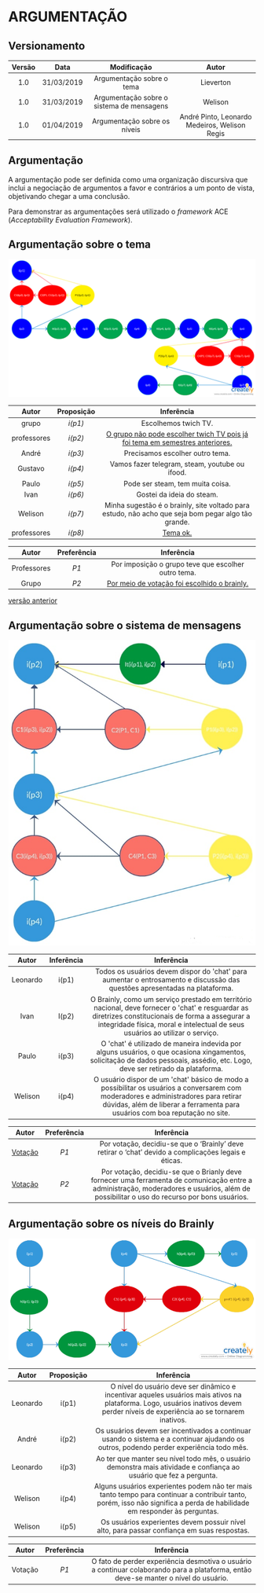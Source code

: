 # ARGUMENTAÇÃO

## Versionamento

|  Versão | Data | Modificação | Autor |
|  :------: | :------: | :------: | :------: |
| 1.0 | 31/03/2019 | Argumentação sobre o tema | Lieverton |
| 1.0 | 31/03/2019 | Argumentação sobre o sistema de mensagens | Welison |
| 1.0 | 01/04/2019 | Argumentação sobre os níveis | André Pinto, Leonardo Medeiros, Welison Regis |

## Argumentação

A argumentação pode ser definida como uma organização discursiva que inclui a negociação de argumentos a favor e contrários a um ponto de vista, objetivando chegar a uma conclusão.

Para demonstrar as argumentações será utilizado o *framework* ACE (*Acceptability Evaluation Framework*).

## Argumentação sobre o tema

![Argumentação sobre o tema](images/argumentacao/argumentacao_tema.png)

| Autor | Proposição | Inferência |
|  :------: | :------: | :------: |
| grupo | _i(p1)_ | Escolhemos twich TV. |
| professores | _i(p2)_ | [O grupo não pode escolher twich TV pois já foi tema em semestres anteriores.](https://welisonr.github.io/2019.1-Requisitos-Brainly/nao_twich/) |
| André | _i(p3)_ | Precisamos escolher outro tema. |
| Gustavo | _i(p4)_ | Vamos fazer telegram, steam, youtube ou ifood.|
| Paulo | _i(p5)_ | Pode ser steam, tem muita  coisa.
| Ivan | _i(p6)_ | Gostei da ideia do steam. |
| Welison | _i(p7)_ | Minha sugestão é o brainly, site voltado para estudo, não acho que seja bom pegar algo tão grande.|
| professores | _i(p8)_ |[Tema ok.](https://welisonr.github.io/2019.1-Requisitos-Brainly/confirmacao_tema/) |

| Autor | Preferência | Inferência |
|  :------: | :------: | :------: |
| Professores | _P1_ | Por imposição o grupo teve que escolher outro tema. |
| Grupo | _P2_ | [Por meio de votação foi escolhido o brainly.](https://welisonr.github.io/2019.1-Requisitos-Brainly/votacao_tema/) |

[versão anterior](https://welisonr.github.io/2019.1-Requisitos-Brainly/argumentacao_versoes/)

## Argumentação sobre o sistema de mensagens

![Argumentação sobre mensagens](images/argumentacao/argumentacao_mensagens.png)

| Autor | Inferência | Inferência |
|  :------: | :------: | :------: |
| Leonardo | i(p1) | Todos os usuários devem dispor do 'chat' para aumentar o entrosamento e discussão das questões apresentadas na plataforma. |
| Ivan | I(p2) | O Brainly, como um serviço prestado em território nacional, deve fornecer o 'chat' e resguardar as diretrizes constitucionais de forma a assegurar a integridade física, moral e intelectual de seus usuários ao utilizar o serviço. |
| Paulo | i(p3) | O 'chat' é utilizado de maneira indevida por alguns usuários, o que ocasiona xingamentos, solicitação de dados pessoais, assédio, etc. Logo, deve ser retirado da plataforma. |
| Welison| i(p4) | O usuário dispor de um 'chat' básico de modo a possibilitar os usuários a conversarem com moderadores e administradores para retirar dúvidas, além de liberar a ferramenta para usuários com boa reputação no site. |



| Autor | Preferência | Inferência |
|  :------: | :------: | :------: |
| [Votação](https://welisonr.github.io/2019.1-Requisitos-Brainly/votacao_mensagem/) | _P1_ |Por votação, decidiu-se que o ‘Brainly’ deve retirar o ‘chat’ devido a complicações legais e éticas. |
| [Votação](https://welisonr.github.io/2019.1-Requisitos-Brainly/votacao_mensagem/) | _P2_ | Por votação, decidiu-se que o Brianly deve fornecer uma ferramenta de comunicação entre a administração, moderadores e usuários, além de possibilitar o uso do recurso por bons usuários. |


## Argumentação sobre os níveis do Brainly

![Argumento sobre os níveis do Brainly](images/argumentacao/argumentacao_niveis.png)

| Autor | Proposição | Inferência |
|  :------: | :------: | :------: |
|Leonardo | i(p1) | O nível do usuário deve ser dinâmico e incentivar aqueles usuários mais ativos na plataforma. Logo, usuários inativos devem perder níveis de experiência ao se tornarem inativos. |
| André | i(p2) | Os usuários devem ser incentivados a continuar usando o sistema e a continuar ajudando os outros, podendo perder experiência todo mês. |
| Leonardo | i(p3) | Ao ter que manter seu nível todo mês, o usuário demonstra mais atividade e confiança ao usuário que fez a pergunta. |
|Welison | i(p4) | Alguns usuários experientes podem não ter mais tanto tempo para continuar a contribuir tanto, porém, isso não significa a perda de habilidade em responder às perguntas. |
|Welison | i(p5) | Os usuários experientes devem possuir nível alto, para passar confiança em suas respostas. |



| Autor | Preferência | Inferência |
|  :------: | :------: | :------: |
| Votação | _P1_ | O fato de perder experiência desmotiva o usuário a continuar colaborando para a plataforma, então deve-se manter o nível do usuário.|

